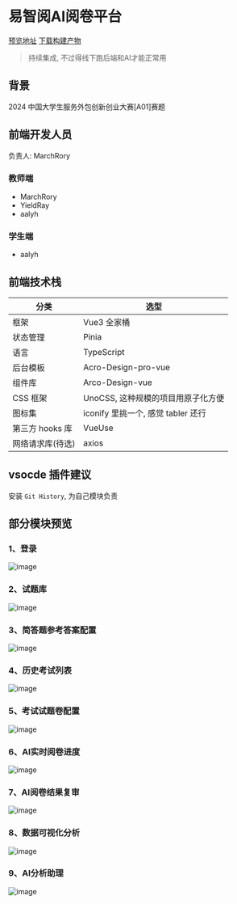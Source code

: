 # 易智阅AI阅卷平台

[预览地址](https://1713229008044-ai-judge-papers.surge.sh) [下载构建产物](https://ai-judge-papers.surge.sh/dist.tar.gz)

> 持续集成, 不过得线下跑后端和AI才能正常用

## 背景

2024 中国大学生服务外包创新创业大赛[A01]赛题

## 前端开发人员

负责人: MarchRory

### 教师端

- MarchRory
- YieldRay
- aalyh

### 学生端

- aalyh

## 前端技术栈

| 分类             | 选型                               |
| ---------------- | ---------------------------------- |
| 框架             | Vue3 全家桶                        |
| 状态管理         | Pinia                              |
| 语言             | TypeScript                         |
| 后台模板         | Acro-Design-pro-vue                |
| 组件库           | Arco-Design-vue                    |
| CSS 框架         | UnoCSS, 这种规模的项目用原子化方便 |
| 图标集           | iconify 里挑一个, 感觉 tabler 还行 |
| 第三方 hooks 库  | VueUse                             |
| 网络请求库(待选) | axios                              |

## vsocde 插件建议

安装 `Git History`, 为自己模块负责

## 部分模块预览

### 1、登录

![image](https://github.com/MarchRory/ai-judge-papers/blob/dev_liushi/public/Login.png)

### 2、试题库

![image](https://github.com/MarchRory/ai-judge-papers/blob/dev_liushi/public/questions-mgmt.png)

### 3、简答题参考答案配置

![image](https://github.com/MarchRory/ai-judge-papers/blob/dev_liushi/public/answer-mgmt.png)

### 4、历史考试列表

![image](https://github.com/MarchRory/ai-judge-papers/blob/dev_liushi/public/exam-mgmt.png)

### 5、考试试题卷配置

![image](https://github.com/MarchRory/ai-judge-papers/blob/dev_liushi/public/paper-config.png)

### 6、AI实时阅卷进度

![image](https://github.com/MarchRory/ai-judge-papers/blob/dev_liushi/public/progress.png)

### 7、AI阅卷结果复审

![image](https://github.com/MarchRory/ai-judge-papers/blob/dev_liushi/public/review.png)

### 8、数据可视化分析

![image](https://github.com/MarchRory/ai-judge-papers/blob/dev_liushi/public/charts.png)

### 9、AI分析助理

![image](https://github.com/MarchRory/ai-judge-papers/blob/dev_liushi/public/bot.png)
